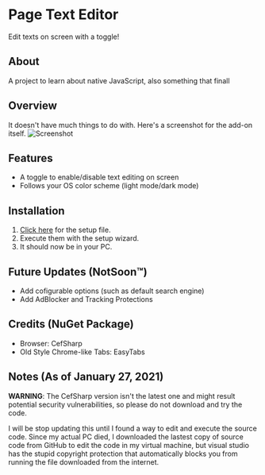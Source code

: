 # Page Text Editor
Edit texts on screen with a toggle!

## About
A project to learn about native JavaScript, also something that finall

## Overview
It doesn't have much things to do with. Here's a screenshot for the add-on itself.
![Screenshot](https://i.https://imgur.com/EUYjIQY.png)

## Features
- A toggle to enable/disable text editing on screen
- Follows your OS color scheme (light mode/dark mode)

## Installation

1. [Click here](https://github.com/raymond-1227/BasicBrowse/tree/master/BasicBrowse%20Setup/Debug) for the setup file.
2. Execute them with the setup wizard.
3. It should now be in your PC.

## Future Updates (NotSoon™)

- Add cofigurable options (such as default search engine)
- Add AdBlocker and Tracking Protections

## Credits (NuGet Package)

 - Browser: CefSharp
 - Old Style Chrome-like Tabs: EasyTabs


## Notes (As of January 27, 2021)

**WARNING**:  The CefSharp version isn't the latest one and might result potential security vulnerabilities, so please do not download and try the code.

I will be stop updating this until I found a way to edit and execute the source code. Since my actual PC died, I downloaded the lastest copy of source code from GitHub to edit the code in my virtual machine, but visual studio has the stupid copyright protection that automatically blocks you from running the file downloaded from the internet.
